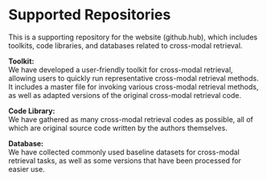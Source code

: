 # Supported Repositories

This is a supporting repository for the website (github.hub), which includes toolkits, code libraries, and databases related to cross-modal retrieval.

**Toolkit:**  
We have developed a user-friendly toolkit for cross-modal retrieval, allowing users to quickly run representative cross-modal retrieval methods. It includes a master file for invoking various cross-modal retrieval methods, as well as adapted versions of the original cross-modal retrieval code.

**Code Library:**  
We have gathered as many cross-modal retrieval codes as possible, all of which are original source code written by the authors themselves.

**Database:**  
We have collected commonly used baseline datasets for cross-modal retrieval tasks, as well as some versions that have been processed for easier use.

